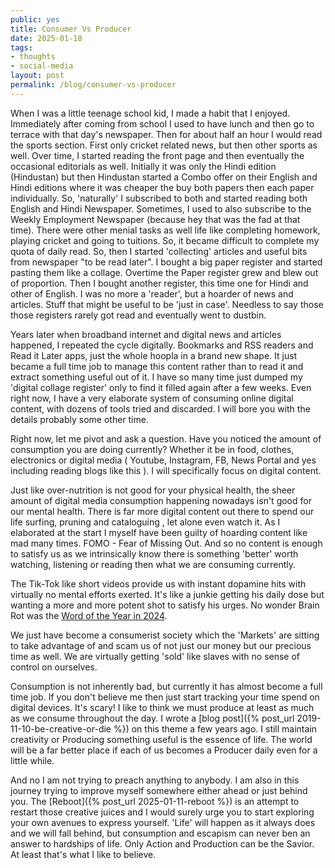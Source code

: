 ```yaml
---
public: yes
title: Consumer Vs Producer
date: 2025-01-18
tags: 
- thoughts
- social-media
layout: post
permalink: /blog/consumer-vs-producer
---
```


When I was a little teenage school kid, I made a habit that I enjoyed. Immediately after coming from school I used to have lunch and then go to terrace with that day's newspaper. Then for about half an hour I would read the sports section. First only cricket related news, but then other sports as well. Over time, I started reading the front page and then eventually the occasional editorials as well.  Initially it was only the Hindi edition (Hindustan) but then Hindustan started a Combo offer on their English and Hindi editions where it was cheaper the buy both papers then each paper individually. So, 'naturally' I subscribed to both and started reading both English and Hindi Newspaper. Sometimes, I used to also subscribe to the Weekly Employment Newspaper (because hey that was the fad at that time). There were other menial tasks as well life like completing homework, playing cricket and going to tuitions. So, it became difficult to complete my quota of daily read. So, then I started 'collecting' articles and useful bits from newspaper "to be read later". I bought a big paper register and started pasting them like a collage. Overtime the Paper register grew and blew out of proportion. Then I bought another register, this time one for Hindi and other of English. I was no more a 'reader', but a hoarder of news and articles. Stuff that might be useful to be 'just in case'. Needless to say those those registers rarely got read and eventually went to dustbin. 

Years later when broadband internet and digital news and articles happened, I repeated the cycle digitally. Bookmarks and RSS readers and Read it Later apps, just the whole hoopla in a brand new shape. It just became a full time job to manage this content rather than to read it and extract something useful out of it. I have so many time just dumped my 'digital collage register' only to find it filled again after a few weeks. Even right now, I have a very elaborate system of consuming online digital content, with dozens of tools tried and discarded. I will bore you with the details probably some other time. 

Right now, let me pivot and ask a question. Have you noticed the amount of consumption you are doing currently? Whether it be in food, clothes, electronics or digital media ( Youtube, Instagram, FB, News Portal and yes including reading blogs like this ). I will specifically focus on digital content.

Just like over-nutrition is not good for your physical health, the sheer amount of digital media consumption happening nowadays isn't good for our mental health. There is far more digital content out there to spend our life surfing, pruning and cataloguing , let alone even watch it.  As I elaborated at the start I myself have been guilty of hoarding content like mad many times. FOMO - Fear of Missing Out. And so no content is enough to satisfy us as we intrinsically know there is something 'better' worth watching, listening or reading then what we are consuming currently. 

The Tik-Tok like short videos provide us with instant dopamine hits with virtually no mental efforts exerted. It's like a junkie getting his daily dose but wanting a more and more potent shot to satisfy his urges. No wonder Brain Rot was the [Word of the Year in 2024](https://corp.oup.com/news/brain-rot-named-oxford-word-of-the-year-2024/).

We just have become a consumerist society which the 'Markets' are sitting to take advantage of and scam us of not just our money but our precious time as well. We are virtually getting 'sold' like slaves with no sense of control on ourselves. 

Consumption is not inherently bad, but currently it has almost become a full time job. If you don't believe me then just start tracking your time spend on digital devices. It's scary! I like to think we must produce at least as much as we consume throughout the day. I wrote a [blog post]({% post_url 2019-11-10-be-creative-or-die %}) on this theme a few years ago. I still maintain creativity or Producing something useful is the essence of life. The world will be a far better place if each of us becomes a Producer daily even for a little while. 

And no I am not trying to preach anything to anybody. I am also in this journey trying to improve myself somewhere either ahead or just behind you. The [Reboot]({% post_url 2025-01-11-reboot %}) is an attempt to restart those creative juices and I would surely urge you to start exploring your own avenues to express yourself. 'Life' will happen as it always does and we will fall behind, but consumption and escapism can never ben an answer to hardships of life. Only Action and Production can be the Savior. At least that's what I like to believe. 

